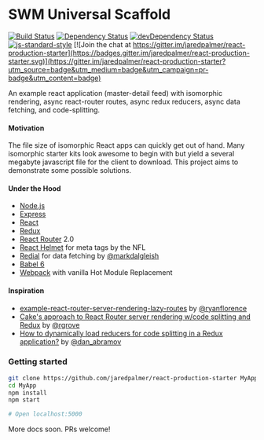 # SWM Universal Scaffold

[![Build Status](https://travis-ci.org/jaredpalmer/react-production-starter.svg?branch=master)](https://travis-ci.org/jaredpalmer/react-production-starter)  [![Dependency Status](https://david-dm.org/jaredpalmer/react-production-starter.svg)](https://david-dm.org/jaredpalmer/react-production-starter)  [![devDependency Status](https://david-dm.org/jaredpalmer/react-production-starter/dev-status.svg)](https://david-dm.org/jaredpalmer/react-production-starter#info=devDependencies)  [![js-standard-style](https://img.shields.io/badge/code%20style-standard-brightgreen.svg)](http://standardjs.com/)  [![Join the chat at https://gitter.im/jaredpalmer/react-production-starter](https://badges.gitter.im/jaredpalmer/react-production-starter.svg)](https://gitter.im/jaredpalmer/react-production-starter?utm_source=badge&utm_medium=badge&utm_campaign=pr-badge&utm_content=badge)

An example react application (master-detail feed) with isomorphic rendering, async react-router routes, async redux reducers, async data fetching, and code-splitting.

#### Motivation
The file size of isomorphic React apps can quickly get out of hand. Many isomorphic starter kits look awesome to begin with but yield a several megabyte javascript file for the client to download. This project aims to demonstrate some possible solutions.

#### Under the Hood
 - [Node.js](https://nodejs.org/en/)
 - [Express](https://github.com/expressjs/express)
 - [React](https://github.com/facebook/react)
 - [Redux](https://github.com/reactjs/redux)
 - [React Router](https://github.com/reactjs/react-router) 2.0
 - [React Helmet](https://github.com/nfl/react-helmet) for meta tags by the NFL
 - [Redial](https://github.com/markdalgleish/redial) for data fetching by [@markdalgleish](https://twitter.com/markdalgleish)
 - [Babel 6](https://github.com/babel/babel)
 - [Webpack](https://github.com/webpack/webpack) with vanilla Hot Module Replacement

#### Inspiration
 - [example-react-router-server-rendering-lazy-routes](https://github.com/ryanflorence/example-react-router-server-rendering-lazy-routes) by [@ryanflorence](https://twitter.com/ryanflorence)
 - [Cake's approach to React Router server rendering w/code splitting and Redux](https://gist.github.com/rgrove/3e612aa366541845161c) by [@rgrove](https://twitter.com/yaypie)
 - [How to dynamically load reducers for code splitting in a Redux application?](http://stackoverflow.com/questions/32968016/how-to-dynamically-load-reducers-for-code-splitting-in-a-redux-application) by [@dan_abramov](https://twitter.com/dan_abramov)

### Getting started
```bash
git clone https://github.com/jaredpalmer/react-production-starter MyApp
cd MyApp
npm install
npm start

# Open localhost:5000
```

More docs soon. PRs welcome!
